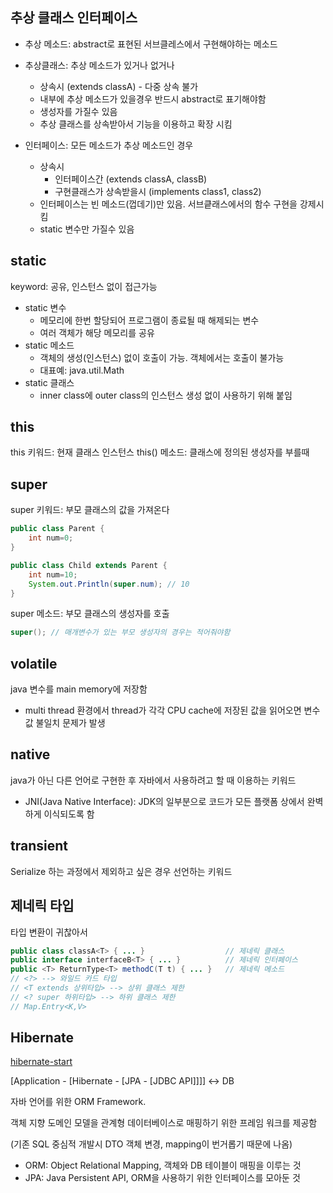 ## 추상 클래스 인터페이스
* 추상 메소드: abstract로 표현된 서브클레스에서 구현해야하는 메소드
  
* 추상클래스: 추상 메소드가 있거나 없거나 
  * 상속시 (extends classA) - 다중 상속 불가
  * 내부에 추상 메소드가 있을경우 반드시 abstract로 표기해야함
  * 생성자를 가질수 있음
  * 추상 클래스를 상속받아서 기능을 이용하고 확장 시킴
* 인터페이스: 모든 메소드가 추상 메소드인 경우 
  * 상속시 
    * 인터페이스간 (extends classA, classB)
    * 구현클래스가 상속받을시 (implements class1, class2)
  * 인터페이스는 빈 메소드(껍데기)만 있음. 서브킅래스에서의 함수 구현을 강제시킴
  * static 변수만 가질수 있음
  
## static
keyword: 공유, 인스턴스 없이 접근가능
* static 변수
  * 메모리에 한번 할당되어 프로그램이 종료될 때 해제되는 변수
  * 여러 객체가 해당 메모리를 공유
* static 메소드
  * 객체의 생성(인스턴스) 없이 호출이 가능. 객체에서는 호출이 불가능
  * 대표예: java.util.Math
* static 클래스
  * inner class에 outer class의 인스턴스 생성 없이 사용하기 위해 붙임

## this
this 키워드: 현재 클래스 인스턴스
this() 메소드: 클래스에 정의된 생성자를 부를때

## super
super 키워드: 부모 클래스의 값을 가져온다
```java
public class Parent {
    int num=0;
}

public class Child extends Parent {
    int num=10;
    System.out.Println(super.num); // 10
}
```
super 메소드: 부모 클래스의 생성자를 호출
```java
super(); // 매개변수가 있는 부모 생성자의 경우는 적어줘야함
```

## volatile
java 변수를 main memory에 저장함
* multi thread 환경에서 thread가 각각 CPU cache에 저장된 값을 읽어오면 변수 값 불일치 문제가 발생

## native
java가 아닌 다른 언어로 구현한 후 자바에서 사용하려고 할 때 이용하는 키워드
* JNI(Java Native Interface): JDK의 일부분으로 코드가 모든 플랫폼 상에서 완벽하게 이식되도록 함

## transient
Serialize 하는 과정에서 제외하고 싶은 경우 선언하는 키워드

## 제네릭 타입
타입 변환이 귀찮아서
```java
public class classA<T> { ... }                  // 제네릭 클래스
public interface interfaceB<T> { ... }          // 제네릭 인터페이스
public <T> ReturnType<T> methodC(T t) { ... }   // 제네릭 메소드
// <?> --> 와일드 카드 타입
// <T extends 상위타입> --> 상위 클래스 제한
// <? super 하위타입> --> 하위 클래스 제한
// Map.Entry<K,V>
```

## Hibernate
[hibernate-start](https://www.slideshare.net/visualkhh/hibernate-start)

[Application - [Hibernate - [JPA - [JDBC API]]]] <-> DB

자바 언어를 위한 ORM Framework.

객체 지향 도메인 모델을 관계형 데이터베이스로 매핑하기 위한 프레임 워크를 제공함

(기존 SQL 중심적 개발시 DTO 객체 변경, mapping이 번거롭기 때문에 나옴) 
* ORM: Object Relational Mapping, 객체와 DB 테이블이 매핑을 이루는 것
* JPA: Java Persistent API, ORM을 사용하기 위한 인터페이스를 모아둔 것